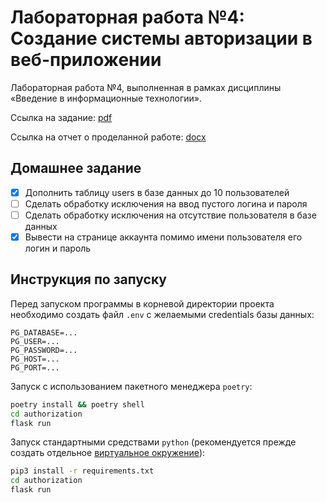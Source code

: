 # Лабораторная работа №4: Создание системы авторизации в веб-приложении

Лабораторная работа №4, выполненная в рамках дисциплины «Введение в информационные технологии».

Ссылка на задание: [pdf](appendix/task.pdf)

Ссылка на отчет о проделанной работе: [docx](appendix/report.docx)

## Домашнее задание

- [X] Дополнить таблицу users в базе данных до 10 пользователей
- [ ] Сделать обработку исключения на ввод пустого логина и пароля
- [ ] Сделать обработку исключения на отсутствие пользователя в базе данных
- [X] Вывести на странице аккаунта помимо имени пользователя его логин и пароль

## Инструкция по запуску

Перед запуском программы в корневой директории проекта необходимо создать файл `.env` с желаемыми credentials базы данных:

```
PG_DATABASE=...
PG_USER=...
PG_PASSWORD=...
PG_HOST=...
PG_PORT=...
```

Запуск с использованием пакетного менеджера `poetry`:

```bash
poetry install && poetry shell
cd authorization
flask run
```

Запуск стандартными средствами `python` (рекомендуется прежде создать отдельное [виртуальное окружение](https://docs.python.org/3/library/venv.html)):

```bash
pip3 install -r requirements.txt
cd authorization
flask run
```
